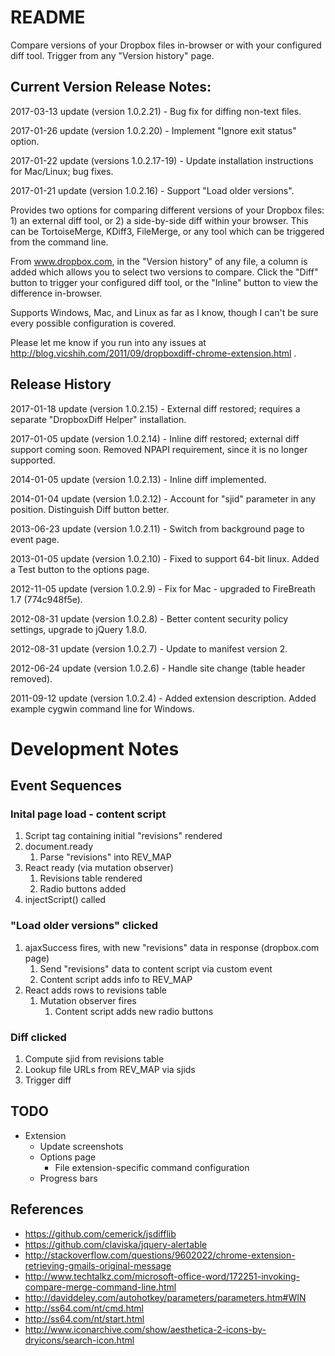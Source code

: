 
# README #

Compare versions of your Dropbox files in-browser or with your configured diff tool. Trigger from any "Version history" page.


## Current Version Release Notes: ##

2017-03-13 update (version 1.0.2.21) - Bug fix for diffing non-text files.

2017-01-26 update (version 1.0.2.20) - Implement "Ignore exit status" option.

2017-01-22 update (versions 1.0.2.17-19) - Update installation instructions for Mac/Linux; bug fixes.

2017-01-21 update (version 1.0.2.16) - Support "Load older versions".


Provides two options for comparing different versions of your Dropbox files:  1) an external diff tool, or 2) a side-by-side diff within your browser.  This can be TortoiseMerge, KDiff3, FileMerge, or any tool which can be triggered from the command line.

From www.dropbox.com, in the "Version history" of any file, a column is added which allows you to select two versions to compare.  Click the "Diff" button to trigger your configured diff tool, or the "Inline" button to view the difference in-browser.

Supports Windows, Mac, and Linux as far as I know, though I can't be sure every possible configuration is covered.

Please let me know if you run into any issues at http://blog.vicshih.com/2011/09/dropboxdiff-chrome-extension.html .


## Release History ##

2017-01-18 update (version 1.0.2.15) - External diff restored; requires a separate "DropboxDiff Helper" installation.

2017-01-05 update (version 1.0.2.14) - Inline diff restored; external diff support coming soon.  Removed NPAPI requirement, since it is no longer supported.

2014-01-05 update (version 1.0.2.13) - Inline diff implemented.

2014-01-04 update (version 1.0.2.12) - Account for "sjid" parameter in any position.  Distinguish Diff button better.

2013-06-23 update (version 1.0.2.11) - Switch from background page to event page.

2013-01-05 update (version 1.0.2.10) - Fixed to support 64-bit linux.  Added a Test button to the options page.

2012-11-05 update (version 1.0.2.9) - Fix for Mac - upgraded to FireBreath 1.7 (774c948f5e).

2012-08-31 update (version 1.0.2.8) - Better content security policy settings, upgrade to jQuery 1.8.0.

2012-08-31 update (version 1.0.2.7) - Update to manifest version 2.

2012-06-24 update (version 1.0.2.6) - Handle site change (table header removed).

2011-09-12 update (version 1.0.2.4) - Added extension description. Added example cygwin command line for Windows.


# Development Notes #


## Event Sequences ##

### Inital page load - content script
1. Script tag containing initial "revisions" rendered
2. document.ready
    1. Parse "revisions" into REV\_MAP
3. React ready (via mutation observer)
    1. Revisions table rendered
    2. Radio buttons added
4. injectScript() called


### "Load older versions" clicked
1. ajaxSuccess fires, with new "revisions" data in response (dropbox.com page)
    1. Send "revisions" data to content script via custom event
    2. Content script adds info to REV\_MAP
2. React adds rows to revisions table
    1. Mutation observer fires
        1. Content script adds new radio buttons


### Diff clicked
1. Compute sjid from revisions table
2. Lookup file URLs from REV\_MAP via sjids
3. Trigger diff


## TODO ##
- Extension
  - Update screenshots
  - Options page
    - File extension-specific command configuration
  - Progress bars


## References ##

- https://github.com/cemerick/jsdifflib
- https://github.com/claviska/jquery-alertable
- http://stackoverflow.com/questions/9602022/chrome-extension-retrieving-gmails-original-message
- http://www.techtalkz.com/microsoft-office-word/172251-invoking-compare-merge-command-line.html
- http://daviddeley.com/autohotkey/parameters/parameters.htm#WIN
- http://ss64.com/nt/cmd.html
- http://ss64.com/nt/start.html
- http://www.iconarchive.com/show/aesthetica-2-icons-by-dryicons/search-icon.html


